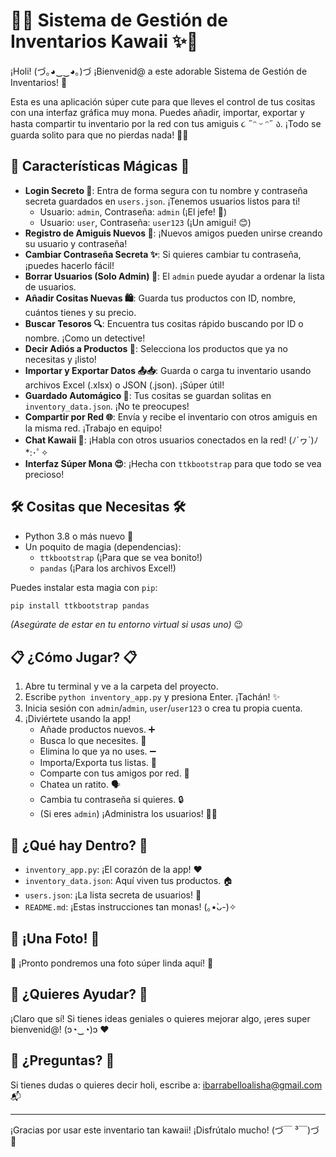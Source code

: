 # 💖✨ Sistema de Gestión de Inventarios Kawaii ✨💖

¡Holi! (づ｡◕‿‿◕｡)づ ¡Bienvenid@ a este adorable Sistema de Gestión de Inventarios! 🎉

Esta es una aplicación súper cute para que lleves el control de tus cositas con una interfaz gráfica muy mona. Puedes añadir, importar, exportar y hasta compartir tu inventario por la red con tus amiguis ૮ ˶ᵔ ᵕ ᵔ˶ ა. ¡Todo se guarda solito para que no pierdas nada! 💾💕

## 🎀 Características Mágicas 🎀

*   **Login Secreto 🔑**: Entra de forma segura con tu nombre y contraseña secreta guardados en `users.json`. ¡Tenemos usuarios listos para ti!
    *   Usuario: `admin`, Contraseña: `admin` (¡El jefe! 👑)
    *   Usuario: `user`, Contraseña: `user123` (¡Un amigui! 😊)
*   **Registro de Amiguis Nuevos 📝**: ¡Nuevos amigos pueden unirse creando su usuario y contraseña!
*   **Cambiar Contraseña Secreta ✨**: Si quieres cambiar tu contraseña, ¡puedes hacerlo fácil!
*   **Borrar Usuarios (Solo Admin) 🧹**: El `admin` puede ayudar a ordenar la lista de usuarios.
*   **Añadir Cositas Nuevas 🛍️**: Guarda tus productos con ID, nombre, cuántos tienes y su precio.
*   **Buscar Tesoros 🔍**: Encuentra tus cositas rápido buscando por ID o nombre. ¡Como un detective!
*   **Decir Adiós a Productos 👋**: Selecciona los productos que ya no necesitas y ¡listo!
*   **Importar y Exportar Datos 📤📥**: Guarda o carga tu inventario usando archivos Excel (.xlsx) o JSON (.json). ¡Súper útil!
*   **Guardado Automágico 💾**: Tus cositas se guardan solitas en `inventory_data.json`. ¡No te preocupes!
*   **Compartir por Red 🌐**: Envía y recibe el inventario con otros amiguis en la misma red. ¡Trabajo en equipo!
*   **Chat Kawaii 💬**: ¡Habla con otros usuarios conectados en la red! (ﾉ´ヮ`)ﾉ*:･ﾟ✧
*   **Interfaz Súper Mona 😍**: ¡Hecha con `ttkbootstrap` para que todo se vea precioso!

## 🛠️ Cositas que Necesitas 🛠️

*   Python 3.8 o más nuevo 🐍
*   Un poquito de magia (dependencias):
    *   `ttkbootstrap` (¡Para que se vea bonito!)
    *   `pandas` (¡Para los archivos Excel!)

Puedes instalar esta magia con `pip`:
```bash
pip install ttkbootstrap pandas
```
*(Asegúrate de estar en tu entorno virtual si usas uno)* 😉

## 📋 ¿Cómo Jugar? 📋

1.  Abre tu terminal y ve a la carpeta del proyecto.
2.  Escribe `python inventory_app.py` y presiona Enter. ¡Tachán! ✨
3.  Inicia sesión con `admin`/`admin`, `user`/`user123` o crea tu propia cuenta.
4.  ¡Diviértete usando la app!
    *   Añade productos nuevos. ➕
    *   Busca lo que necesites. 🧐
    *   Elimina lo que ya no uses. ➖
    *   Importa/Exporta tus listas. 📄
    *   Comparte con tus amigos por red. 📡
    *   Chatea un ratito. 🗣️
    *   Cambia tu contraseña si quieres. 🔒
    *   (Si eres `admin`) ¡Administra los usuarios! 🧑‍💼

## 📂 ¿Qué hay Dentro? 📂

*   `inventory_app.py`: ¡El corazón de la app! ❤️
*   `inventory_data.json`: Aquí viven tus productos. 🏠
*   `users.json`: ¡La lista secreta de usuarios! 🤫
*   `README.md`: ¡Estas instrucciones tan monas! (｡•̀ᴗ-)✧

## 📸 ¡Una Foto! 📸

💖 ¡Pronto pondremos una foto súper linda aquí! 💖

## 🤝 ¿Quieres Ayudar? 🤝

¡Claro que sí! Si tienes ideas geniales o quieres mejorar algo, ¡eres super bienvenid@! (ɔ◔‿◔)ɔ ♥

## 💌 ¿Preguntas? 💌

Si tienes dudas o quieres decir holi, escribe a: [ibarrabelloalisha@gmail.com](mailto:ibarrabelloalisha@gmail.com) 📬

---

¡Gracias por usar este inventario tan kawaii! ¡Disfrútalo mucho! (づ￣ ³￣)づ 💖
